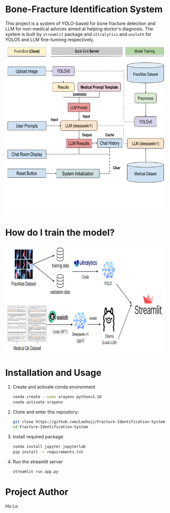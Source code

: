 # Bone-Fracture Identification System

This project is a system of YOLO-based for bone fracture detection and LLM for non-medical advices aimed at helping doctor's diagnosis. The system is built by `streamlit` package and `ultralytics` and `unsloth` for YOLO5 and LLM fine-tuninng respectively.

<div style="display: flex; justify-content: center; margin: 0 auto;">
  <img src="https://github.com/Leohoji/Fracture-Identification-System/blob/main/XRay_Detection_Archtecture_Design.png?raw=true" alt="system-architecture" style="width: 650px; height: 530px;"/>
</div>

# How do I train the model?

<div style="display: flex; justify-content: center; margin: 0 auto;">
  <img src="https://github.com/Leohoji/Fracture-Identification-System/blob/main/XRay_Detection_Training_Design.png?raw=true" alt="model-training-pipeline" style="width: 900px; height: 350px;"/>
</div>

# Installation and Usage

1. Create and activate conda environment 
   ```bash
   conda create --name xrayenv python=3.10
   conda activate xrayenv
   ```
2. Clone and enter this repository:
   ```bash
   git clone https://github.com/Leohoji/Fracture-Identification-System.git
   cd Fracture-Identification-System
   ```
3. Install required package
   ```bash
   conda install jupyter jupyterlab
   pip install -r requirements.txt
   ```
8. Run the streamlit server
   ```bash
   streamlit run app.py
   ```

# Project Author

*Ho Lo*

